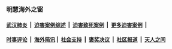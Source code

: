 
### 明慧海外之窗

####  [武汉肺炎](indexes/365.md?t=06050700) &nbsp;|&nbsp;  [迫害案例综述](indexes/328.md?t=06050700) &nbsp;|&nbsp; [迫害致死案例](indexes/277.md?t=06050700)  &nbsp;|&nbsp; [更多迫害案例](indexes/81.md?t=06050700)  &nbsp;|&nbsp; 
####  [时事评论](indexes/19.md?t=06050700) &nbsp;|&nbsp; [海外简讯](indexes/245.md?t=06050700)&nbsp;|&nbsp;  [社会支持](indexes/140.md?t=06050700) &nbsp;|&nbsp; [褒奖决议](indexes/282.md?t=06050700) &nbsp;|&nbsp; [社区报道](indexes/91.md?t=06050700)  &nbsp;|&nbsp; [天人之间](indexes/78.md?t=06050700) 

